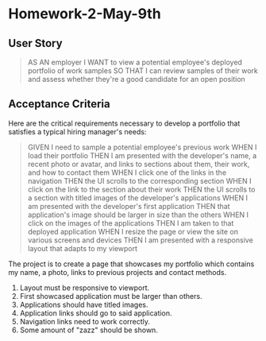 # Homework-2-May-9th

## User Story

>AS AN employer
>I WANT to view a potential employee's deployed portfolio of work samples
>SO THAT I can review samples of their work and assess whether they're a good candidate for an open position

## Acceptance Criteria

Here are the critical requirements necessary to develop a portfolio that satisfies a typical hiring manager's needs:

>GIVEN I need to sample a potential employee's previous work
>WHEN I load their portfolio
>THEN I am presented with the developer's name, a recent photo or avatar, and links to sections about them, their work, and how to contact them
>WHEN I click one of the links in the navigation
>THEN the UI scrolls to the corresponding section
>WHEN I click on the link to the section about their work
>THEN the UI scrolls to a section with titled images of the developer's applications
>WHEN I am presented with the developer's first application
>THEN that application's image should be larger in size than the others
>WHEN I click on the images of the applications
>THEN I am taken to that deployed application
>WHEN I resize the page or view the site on various screens and devices
>THEN I am presented with a responsive layout that adapts to my viewport

The project is to create a page that showcases my portfolio which contains my name, a photo, links to previous projects and contact methods.
1. Layout must be responsive to viewport.
2. First showcased application must be larger than others.
3. Applications should have titled images.
4. Application links should go to said application.
5. Navigation links need to work correctly.
6. Some amount of "zazz" should be shown.